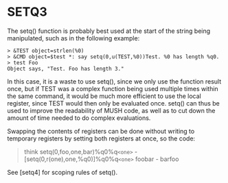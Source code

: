 # SETQ3
  The setq() function is probably best used at the start of the string being manipulated, such as in the following example:

    > &TEST object=strlen(%0)
    > &CMD object=$test *: say setq(0,u(TEST,%0))Test. %0 has length %q0.
    > test Foo
    Object says, "Test. Foo has length 3."

  In this case, it is a waste to use setq(), since we only use the function result once, but if TEST was a complex function being used multiple times within the same command, it would be much more efficient to use the local register, since TEST would then only be evaluated once. setq() can thus be used to improve the readability of MUSH code, as well as to cut down the amount of time needed to do complex evaluations.

  Swapping the contents of registers can be done without writing to temporary registers by setting both registers at once, so the code:

  > think setq(0,foo,one,bar)%q0%q`<one>` - [setq(0,r(one),one,%q0)]%q0%q`<one>`
  foobar - barfoo

  See [setq4] for scoping rules of setq().


